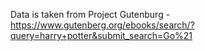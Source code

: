 Data is taken from Project Gutenburg - https://www.gutenberg.org/ebooks/search/?query=harry+potter&submit_search=Go%21
